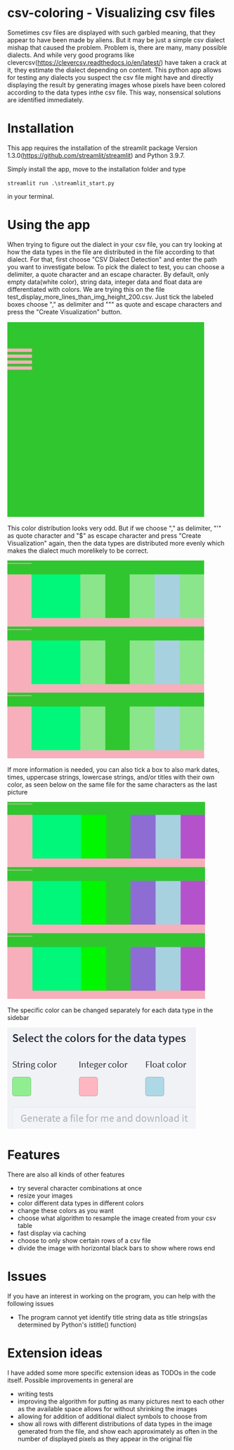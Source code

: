 # csv-coloring - Visualizing csv files

Sometimes csv files are displayed with such garbled meaning, that they appear to have been made by aliens. But it may be just a simple csv  dialect mishap that caused the problem. Problem is, there are many, many possible dialects. And while very good programs like clevercsv(https://clevercsv.readthedocs.io/en/latest/) have taken a crack at it, they estimate the dialect depending on content. This python app allows for testing any dialects you suspect the csv file might have and directly displaying the result by generating images whose pixels have been colored according to the data types inthe csv file. This way, nonsensical solutions are identified immediately.

# Installation

This app requires the installation of the streamlit package Version 1.3.0(https://github.com/streamlit/streamlit) and Python 3.9.7.

Simply install the app, move to the installation folder and type 

`streamlit run .\streamlit_start.py`

in your terminal.

# Using the app

When trying to figure out the dialect in your csv file, you can try looking at how the data types in the file are distributed in the file according to that dialect. For that, first choose "CSV Dialect Detection" and enter the path you want to investigate below. To pick the dialect to test, you can choose a delimiter, a quote character and an escape character. By default, only empty data(white color), string data, integer data and float data are differentiated with colors. We are trying this on the file test_display_more_lines_than_img_height_200.csv. Just tick the labeled boxes choose "," as delimiter and """ as quote and escape characters and press the "Create Visualization" button.

![](https://github.com/HPI-Information-Systems/csv-coloring/blob/main/images/wrong_coloring.PNG)

This color distribution looks very odd. But if we choose "," as delimiter, "'" as quote character and "$" as escape character and press "Create Visualization" again, then the data types are distributed more evenly which makes the dialect much morelikely to be correct.

![](https://github.com/HPI-Information-Systems/csv-coloring/blob/main/images/correct_weird_coloring.PNG)

If more information is needed, you can also tick a box to also mark dates, times, uppercase strings, lowercase strings, and/or  titles with their own color, as seen below on the same file for the same characters as the last picture

![](https://github.com/HPI-Information-Systems/csv-coloring/blob/main/images/good_coloration_more_colors.PNG)

The specific color can be changed separately for each data type in the sidebar

![](https://github.com/HPI-Information-Systems/csv-coloring/blob/main/images/Unbenannt.PNG)

# Features
There are also all kinds of other  features

- try several character combinations at once
- resize your images
- color different data types in different colors
- change these colors as you want
- choose what algorithm to resample the image created from your csv table
- fast display via caching
- choose to only show certain rows of a csv file
- divide the image with horizontal black bars to show where rows end

# Issues
If you have an interest in working on the program, you can help with the following issues

- The program cannot yet identify title string data as title strings(as determined by Python's istitle() function)


# Extension ideas
I have added some more specific extension ideas as TODOs in the code itself. Possible improvements in general are

- writing tests
- improving the algorithm for putting as many pictures next to each other as the available space allows for without shrinking the images
- allowing for addition of additional dialect symbols to choose from 
- show all rows with different distributions of data types in the image generated from the file, and show each approximately as often in the number of displayed pixels as they appear in the original file

